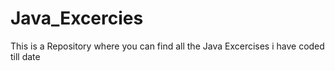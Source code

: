 # Java_Excercies
This is a Repository where you can find all the Java Excercises i have coded till date
